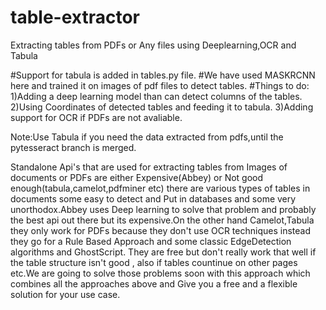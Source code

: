 # table-extractor
 Extracting tables from PDFs or Any files using Deeplearning,OCR and Tabula

#Support for tabula is added in tables.py file.
#We have used MASKRCNN here and trained it on images of pdf files to detect tables.
#Things to do:
1)Adding a deep learning model than can detect columns of the tables.
2)Using Coordinates of detected tables and feeding it to tabula.
3)Adding support for OCR if PDFs are not avaliable.

Note:Use Tabula if you need the data extracted from pdfs,until the pytesseract branch is merged.


Standalone Api's that are used for extracting tables from Images of documents or PDFs are either Expensive(Abbey)
or Not good enough(tabula,camelot,pdfminer etc) there are various types of tables in documents some easy to detect
and Put in databases and some very unorthodox.Abbey uses Deep learning to solve that problem and probably the best
api out there but its expensive.On the other hand Camelot,Tabula they only work for PDFs because they don't use OCR
techniques instead they go for a Rule Based Approach and some classic EdgeDetection algorithms and GhostScript.
They are free but don't really work that well if the table structure isn't good , also if tables countinue on
other pages etc.We are going to solve those problems soon with this approach which combines all the approaches above
and Give you a free and a flexible solution for your use case.